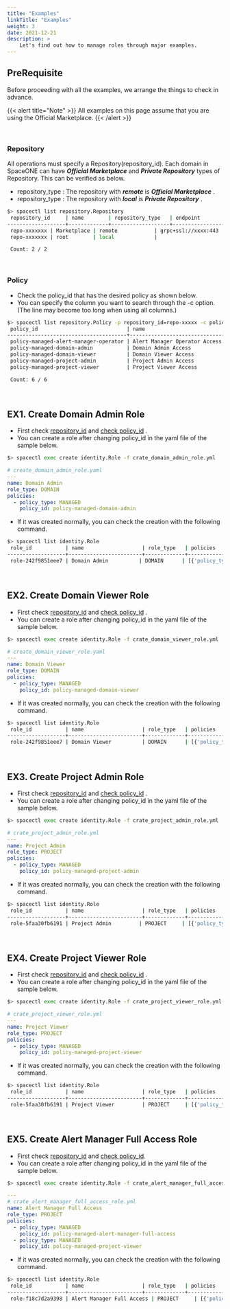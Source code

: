 ```yaml
---
title: "Examples"
linkTitle: "Examples"
weight: 3
date: 2021-12-21
description: >
    Let's find out how to manage roles through major examples.
---
```


## PreRequisite 
Before proceeding with all the examples, we arrange the things to check in advance.

{{< alert title="Note" >}}
All examples on this page assume that you are using the Official Marketplace.
{{< /alert >}}

<br>

### Repository

All operations must specify a Repository(repository_id).
Each domain in SpaceONE can have _**Official Marketplace**_ and _**Private Repository**_ types of Repository.
This can be verified as below.

- repository_type : The repository with _**remote**_ is _**Official Marketplace**_ .
- repository_type : The repository with _**local**_ is _**Private Repository**_ .

~~~bash
$> spacectl list repository.Repository
 repository_id     | name        | repository_type   | endpoint                                          | created_at
-------------------+-------------+-------------------+---------------------------------------------------+--------------------------
 repo-xxxxxxx | Marketplace | remote            | grpc+ssl://xxxx:443 | 2021-10-03T15:51:56.338Z
 repo-xxxxxxx | root        | local             |                                                   | 2020-05-12T00:04:37.010Z

 Count: 2 / 2
~~~

<br>

### Policy

- Check the policy_id that has the desired policy as shown below.
- You can specify the column you want to search through the -c option. (The line may become too long when using all columns.)

~~~bash
$> spacectl list repository.Policy -p repository_id=repo-xxxxx -c policy_id,name,state,labels,repository_info,domain_id
 policy_id                             | name                          | state   | labels   | repository_info                                                                            | domain_id
---------------------------------------+-------------------------------+---------+----------+--------------------------------------------------------------------------------------------+---------------------
 policy-managed-alert-manager-operator | Alert Manager Operator Access | ENABLED | []       | {'repository_id': 'repo-xxxxxxxx', 'name': 'Marketplace', 'repository_type': 'remote'} | domain-xxxxxxx
 policy-managed-domain-admin           | Domain Admin Access           | ENABLED | []       | {'repository_id': 'repo-xxxxxxxx', 'name': 'Marketplace', 'repository_type': 'remote'} | domain-xxxxxxx
 policy-managed-domain-viewer          | Domain Viewer Access          | ENABLED | []       | {'repository_id': 'repo-xxxxxxxx', 'name': 'Marketplace', 'repository_type': 'remote'} | domain-xxxxxxx
 policy-managed-project-admin          | Project Admin Access          | ENABLED | []       | {'repository_id': 'repo-xxxxxxxx', 'name': 'Marketplace', 'repository_type': 'remote'} | domain-xxxxxxx
 policy-managed-project-viewer         | Project Viewer Access         | ENABLED | []       | {'repository_id': 'repo-xxxxxxxx', 'name': 'Marketplace', 'repository_type': 'remote'} | domain-xxxxxxx

 Count: 6 / 6
~~~

<br>

## EX1. Create Domain Admin Role

- First check [repository_id](/docs/guides/advanced/spaceone_cli/managing_role_policy/examples/#repository) and [check policy_id](/docs/guides/advanced/spaceone_cli/managing_role_policy/examples/#policy) .
- You can create a role after changing policy_id in the yaml file of the sample below.

~~~bash
$> spacectl exec create identity.Role -f crate_domain_admin_role.yml
~~~

~~~yaml
# create_domain_admin_role.yaml
---
name: Domain Admin
role_type: DOMAIN
policies:
  - policy_type: MANAGED
    policy_id: policy-managed-domain-admin
~~~

- If it was created normally, you can check the creation with the following command.

~~~bash
$> spacectl list identity.Role 
 role_id           | name                   | role_type   | policies                                                                           | tags   | domain_id           | created_at
-------------------+------------------------+-------------+------------------------------------------------------------------------------------+--------+---------------------+--------------------------
 role-242f9851eee7 | Domain Admin          | DOMAIN      | [{'policy_type': 'MANAGED', 'policy_id': 'policy-managed-domain-admin'}]          | {}     | domain-xxxxxxxx | 2021-11-15T05:12:28.865Z
~~~


<br>

## EX2. Create Domain Viewer Role

- First check [repository_id](/docs/guides/advanced/spaceone_cli/managing_role_policy/examples/#repository) and [check policy_id](/docs/guides/advanced/spaceone_cli/managing_role_policy/examples/#policy) .
- You can create a role after changing policy_id in the yaml file of the sample below.

~~~bash
$> spacectl exec create identity.Role -f crate_domain_viewer_role.yml
~~~

~~~yaml
# create_domain_viewer_role.yaml
---
name: Domain Viewer
role_type: DOMAIN
policies:
  - policy_type: MANAGED
    policy_id: policy-managed-domain-viewer
~~~

- If it was created normally, you can check the creation with the following command.

~~~bash
$> spacectl list identity.Role 
 role_id           | name                   | role_type   | policies                                                                           | tags   | domain_id           | created_at
-------------------+------------------------+-------------+------------------------------------------------------------------------------------+--------+---------------------+--------------------------
 role-242f9851eee7 | Domain Viewer          | DOMAIN      | [{'policy_type': 'MANAGED', 'policy_id': 'policy-managed-domain-viewer'}]          | {}     | domain-xxxxxxxx | 2021-11-15T05:12:28.865Z
~~~

<br>

## EX3. Create Project Admin Role

- First check [repository_id](/docs/guides/advanced/spaceone_cli/managing_role_policy/examples/#repository) and [check policy_id](/docs/guides/advanced/spaceone_cli/managing_role_policy/examples/#policy) .
- You can create a role after changing policy_id in the yaml file of the sample below.

~~~bash
$> spacectl exec create identity.Role -f crate_project_admin_role.yml
~~~

~~~yaml
# crate_project_admin_role.yml
---
name: Project Admin
role_type: PROJECT
policies:
  - policy_type: MANAGED
    policy_id: policy-managed-project-admin
~~~

- If it was created normally, you can check the creation with the following command.

~~~bash
$> spacectl list identity.Role 
 role_id           | name                   | role_type   | policies                                                                           | tags   | domain_id           | created_at
-------------------+------------------------+-------------+------------------------------------------------------------------------------------+--------+---------------------+--------------------------
 role-5faa30fb6191 | Project Admin         | PROJECT     | [{'policy_type': 'MANAGED', 'policy_id': 'policy-managed-project-admin'}]         | {}     | domain-xxxxxxxx | 2021-11-15T05:12:29.946Z
~~~


<br>

## EX4. Create Project Viewer Role

- First check [repository_id](/docs/guides/advanced/spaceone_cli/managing_role_policy/examples/#repository) and [check policy_id](/docs/guides/advanced/spaceone_cli/managing_role_policy/examples/#policy) .
- You can create a role after changing policy_id in the yaml file of the sample below.

~~~bash
$> spacectl exec create identity.Role -f crate_project_viewer_role.yml
~~~

~~~yaml
# crate_project_viewer_role.yml
---
name: Project Viewer
role_type: PROJECT
policies:
  - policy_type: MANAGED
    policy_id: policy-managed-project-viewer
~~~

- If it was created normally, you can check the creation with the following command.

~~~bash
$> spacectl list identity.Role 
 role_id           | name                   | role_type   | policies                                                                           | tags   | domain_id           | created_at
-------------------+------------------------+-------------+------------------------------------------------------------------------------------+--------+---------------------+--------------------------
 role-5faa30fb6191 | Project Viewer         | PROJECT     | [{'policy_type': 'MANAGED', 'policy_id': 'policy-managed-project-viewer'}]         | {}     | domain-xxxxxxxx | 2021-11-15T05:12:29.946Z
~~~

<br>

## EX5. Create Alert Manager Full Access Role

- First check [repository_id](/docs/guides/advanced/spaceone_cli/managing_role_policy/examples/#repository) and [check policy_id](/docs/guides/advanced/spaceone_cli/managing_role_policy/examples/#policy).
- You can create a role after changing policy_id in the yaml file of the sample below.

~~~bash
$> spacectl exec create identity.Role -f crate_alert_manager_full_access_role.yml
~~~

~~~yaml
---
# crate_alert_manager_full_access_role.yml
name: Alert Manager Full Access
role_type: PROJECT
policies:
  - policy_type: MANAGED
    policy_id: policy-managed-alert-manager-full-access
  - policy_type: MANAGED
    policy_id: policy-managed-project-viewer
~~~

- If it was created normally, you can check the creation with the following command.

~~~bash
$> spacectl list identity.Role 
 role_id           | name                   | role_type   | policies                                                                           | tags   | domain_id           | created_at
-------------------+------------------------+-------------+------------------------------------------------------------------------------------+--------+---------------------+--------------------------
 role-f18c7d2a9398 | Alert Manager Full Access | PROJECT     | [{'policy_type': 'MANAGED', 'policy_id': 'policy-managed-alert-manager-full-access'},{'policy_type': 'MANAGED', 'policy_id': 'policy-managed-project-viewer'}] | {}     | domain-xxxxxxxxx | 2021-11-15T05:12:31.060Z
~~~

<br>

